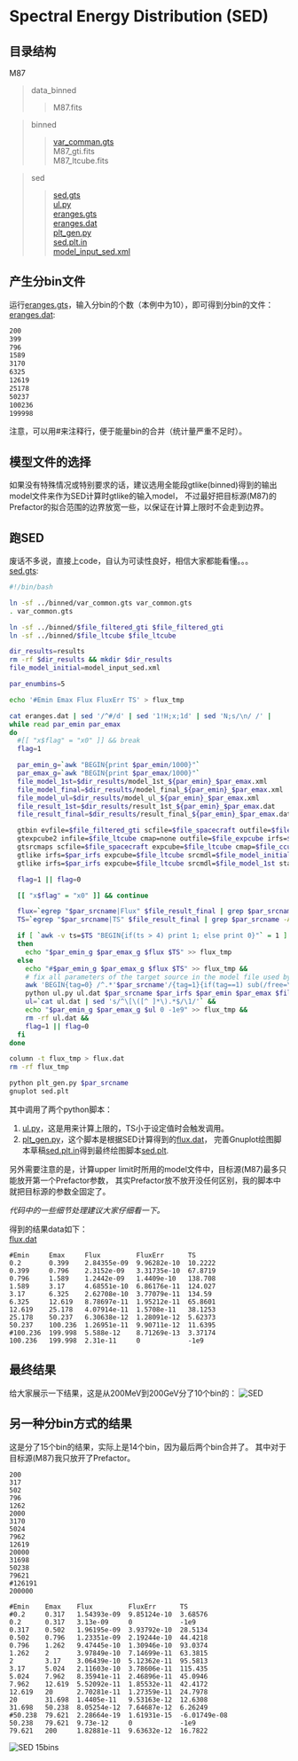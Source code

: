 # Spectral Energy Distribution (SED)

## 目录结构

M87

>data_binned  
>>M87.fits

>binned  
>>[var_comman.gts](binned/var_common.gts)  
>>M87_gti.fits  
>>M87_ltcube.fits

>sed  
>>[sed.gts](sed/sed.gts)  
>>[ul.py](sed/ul.py)  
>>[eranges.gts](sed/eranges.gts)  
>>[eranges.dat](sed/eranges.dat)  
>>[plt_gen.py](sed/plt_gen.py)  
>>[sed.plt.in](sed/sed.plt.in)  
>>[model_input_sed.xml](sed/model_input_sed.xml)

## 产生分bin文件

运行[eranges.gts](sed/eranges.gts)，输入分bin的个数（本例中为10），即可得到分bin的文件：  
[eranges.dat](sed/eranges.dat):
```bash
200
399
796
1589
3170
6325
12619
25178
50237
100236
199998
```
注意，可以用#来注释行，便于能量bin的合并（统计量严重不足时）。

## 模型文件的选择

如果没有特殊情况或特别要求的话，建议选用全能段gtlike(binned)得到的输出model文件来作为SED计算时gtlike的输入model，
不过最好把目标源(M87)的Prefactor的拟合范围的边界放宽一些，以保证在计算上限时不会走到边界。

## 跑SED

废话不多说，直接上code，自认为可读性良好，相信大家都能看懂。。。  
[sed.gts](sed/sed.gts):
```bash
#!/bin/bash

ln -sf ../binned/var_common.gts var_common.gts
. var_common.gts

ln -sf ../binned/$file_filtered_gti $file_filtered_gti
ln -sf ../binned/$file_ltcube $file_ltcube

dir_results=results
rm -rf $dir_results && mkdir $dir_results
file_model_initial=model_input_sed.xml

par_enumbins=5

echo '#Emin Emax Flux FluxErr TS' > flux_tmp

cat eranges.dat | sed '/^#/d' | sed '1!H;x;1d' | sed 'N;s/\n/ /' |
while read par_emin par_emax
do
  #[[ "x$flag" = "x0" ]] && break
  flag=1

  par_emin_g=`awk "BEGIN{print $par_emin/1000}"`
  par_emax_g=`awk "BEGIN{print $par_emax/1000}"`
  file_model_1st=$dir_results/model_1st_${par_emin}_$par_emax.xml
  file_model_final=$dir_results/model_final_${par_emin}_$par_emax.xml
  file_model_ul=$dir_results/model_ul_${par_emin}_$par_emax.xml
  file_result_1st=$dir_results/result_1st_${par_emin}_$par_emax.dat
  file_result_final=$dir_results/result_final_${par_emin}_$par_emax.dat

  gtbin evfile=$file_filtered_gti scfile=$file_spacecraft outfile=$file_ccube algorithm=CCUBE ebinalg=LOG emin=$par_emin emax=$par_emax enumbins=$par_enumbins nxpix=$par_nxpix nypix=$par_nypix binsz=$par_binsz coordsys=CEL xref=$par_ra yref=$par_dec axisrot=0 proj=AIT &&
  gtexpcube2 infile=$file_ltcube cmap=none outfile=$file_expcube irfs=$par_irfs nxpix=400 nypix=400 binsz=0.2 coordsys=CEL xref=$par_ra yref=$par_dec axisrot=0 proj=AIT ebinalg=LOG emin=$par_emin emax=$par_emax enumbins=$par_enumbins ebinfile=none &&
  gtsrcmaps scfile=$file_spacecraft expcube=$file_ltcube cmap=$file_ccube srcmdl=$file_model_initial bexpmap=$file_expcube outfile=$file_srcmap irfs=$par_irfs ptsrc=yes &&
  gtlike irfs=$par_irfs expcube=$file_ltcube srcmdl=$file_model_initial statistic=BINNED optimizer=DRMNFB evfile=$file_filtered_gti scfile=$file_spacecraft cmap=$file_srcmap bexpmap=$file_expcube sfile=$file_model_1st results=$file_result_1st &&
  gtlike irfs=$par_irfs expcube=$file_ltcube srcmdl=$file_model_1st statistic=BINNED optimizer=NEWMINUIT evfile=$file_filtered_gti scfile=$file_spacecraft cmap=$file_srcmap bexpmap=$file_expcube sfile=$file_model_final results=$file_result_final &&

  flag=1 || flag=0

  [[ "x$flag" = "x0" ]] && continue

  flux=`egrep "$par_srcname|Flux" $file_result_final | grep $par_srcname -A 1 | grep Flux | cut -d "'" -f 4 | sed 's/\+\/-//'`
  TS=`egrep "$par_srcname|TS" $file_result_final | grep $par_srcname -A 1 | grep TS | cut -d "'" -f 4`

  if [ `awk -v ts=$TS "BEGIN{if(ts > 4) print 1; else print 0}"` = 1 ]
  then
    echo "$par_emin_g $par_emax_g $flux $TS" >> flux_tmp
  else
    echo "#$par_emin_g $par_emax_g $flux $TS" >> flux_tmp &&
    # fix all parameters of the target source in the model file used by the Upper Limit calculation.
    awk 'BEGIN{tag=0} /^.*'$par_srcname'/{tag=1}{if(tag==1) sub(/free=\"1\"/, "free=\"0\""); print}/^.*<\/source>$/{tag=0}' $file_model_final > $file_model_ul &&
    python ul.py ul.dat $par_srcname $par_irfs $par_emin $par_emax $file_srcmap $file_ltcube $file_expcube $file_model_ul &&
    ul=`cat ul.dat | sed 's/^\[\([^ ]*\).*$/\1/'` &&
    echo "$par_emin_g $par_emax_g $ul 0 -1e9" >> flux_tmp &&
    rm -rf ul.dat &&
    flag=1 || flag=0
  fi
done

column -t flux_tmp > flux.dat
rm -rf flux_tmp

python plt_gen.py $par_srcname
gnuplot sed.plt
```
其中调用了两个python脚本：  
1. [ul.py](sed/ul.py)，这是用来计算上限的，TS小于设定值时会触发调用。  
2. [plt_gen.py](sed/plt_gen.py)，这个脚本是根据SED计算得到的[flux.dat](sed/flux.dat)，
完善Gnuplot绘图脚本草稿[sed.plt.in](sed/sed.plt.in)得到最终绘图脚本[sed.plt](sed/sed.plt).

另外需要注意的是，计算upper limit时所用的model文件中，目标源(M87)最多只能放开第一个Prefactor参数，
其实Prefactor放不放开没任何区别，我的脚本中就把目标源的参数全固定了。

*代码中的一些细节处理建议大家仔细看一下。*

得到的结果data如下：  
[flux.dat](sed/flux.dat)
```
#Emin     Emax     Flux         FluxErr      TS
0.2       0.399    2.84355e-09  9.96282e-10  10.2222
0.399     0.796    2.3152e-09   3.31735e-10  67.8719
0.796     1.589    1.2442e-09   1.4409e-10   138.708
1.589     3.17     4.68551e-10  6.86176e-11  124.027
3.17      6.325    2.62708e-10  3.77079e-11  134.59
6.325     12.619   8.78697e-11  1.95212e-11  65.8601
12.619    25.178   4.07914e-11  1.5708e-11   38.1253
25.178    50.237   6.30638e-12  1.28091e-12  5.62373
50.237    100.236  1.26951e-11  9.90711e-12  11.6395
#100.236  199.998  5.588e-12    8.71269e-13  3.37174
100.236   199.998  2.31e-11     0            -1e9
```

## 最终结果

给大家展示一下结果，这是从200MeV到200GeV分了10个bin的：
![SED](sed/M87_sed.png)

## 另一种分bin方式的结果

这是分了15个bin的结果，实际上是14个bin，因为最后两个bin合并了。
其中对于目标源(M87)我只放开了Prefactor。
```
200
317
502
796
1262
2000
3170
5024
7962
12619
20000
31698
50238
79621
#126191
200000
```
```
#Emin    Emax    Flux         FluxErr      TS
#0.2     0.317   1.54393e-09  9.85124e-10  3.68576
0.2      0.317   3.13e-09     0            -1e9
0.317    0.502   1.96195e-09  3.93792e-10  28.5134
0.502    0.796   1.23351e-09  2.19244e-10  44.4218
0.796    1.262   9.47445e-10  1.30946e-10  93.0374
1.262    2       3.97849e-10  7.14699e-11  63.3815
2        3.17    3.06439e-10  5.12362e-11  95.5813
3.17     5.024   2.11603e-10  3.78606e-11  115.435
5.024    7.962   8.35941e-11  2.46896e-11  45.0946
7.962    12.619  5.52092e-11  1.85532e-11  42.4172
12.619   20      2.70281e-11  1.27359e-11  24.7978
20       31.698  1.4405e-11   9.53163e-12  12.6308
31.698   50.238  8.05254e-12  7.64687e-12  6.26249
#50.238  79.621  2.28664e-19  1.61931e-15  -6.01749e-08
50.238   79.621  9.73e-12     0            -1e9
79.621   200     1.82881e-11  9.63632e-12  16.7822
```
![SED 15bins](sed/M87_sed_15bin.png)
